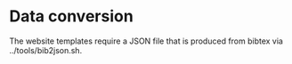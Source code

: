 # Data conversion
The website templates require a JSON file that is produced from bibtex via ../tools/bib2json.sh.


